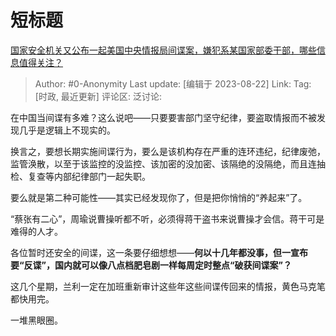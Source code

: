 # 短标题
[国家安全机关又公布一起美国中央情报局间谍案，嫌犯系某国家部委干部，哪些信息值得关注？](https://www.zhihu.com/question/618344815/answer/3176489567)

> Author: #0-Anonymity
> Last update: [编辑于 2023-08-22]
> Link:
> Tag: [时政, 最近更新]
> 评论区:
> 泛讨论:

在中国当间谍有多难？这么说吧——只要要害部门坚守纪律，要盗取情报而不被发现几乎是逻辑上不现实的。

换言之，要想长期实施间谍行为，要么是该机构存在严重的连环违纪，纪律废弛，监管涣散，以至于该监控的没监控、该加密的没加密、该隔绝的没隔绝，而且连抽检、复查等内部纪律部门一起失职。

要么就是第二种可能性——其实已经发现你了，但是把你悄悄的“养起来”了。

“蔡张有二心”，周瑜说曹操听都不听，必须得蒋干盗书来说曹操才会信。蒋干可是难得的人才。

各位暂时还安全的间谍，这一条要仔细想想——**何以十几年都没事，但一宣布要“反谍”，国内就可以像八点档肥皂剧一样每周定时整点“破获间谍案”？**

这几个星期，兰利一定在加班重新审计这些年这些间谍传回来的情报，黄色马克笔都快用完。

一堆黑眼圈。
